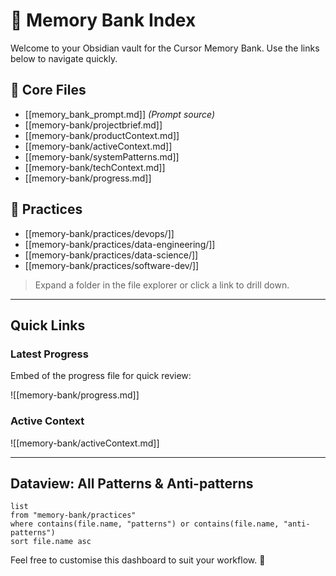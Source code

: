 # 🧭 Memory Bank Index

Welcome to your Obsidian vault for the Cursor Memory Bank. Use the links below to navigate quickly.

## 📌 Core Files
- [[memory_bank_prompt.md]] *(Prompt source)*
- [[memory-bank/projectbrief.md]]
- [[memory-bank/productContext.md]]
- [[memory-bank/activeContext.md]]
- [[memory-bank/systemPatterns.md]]
- [[memory-bank/techContext.md]]
- [[memory-bank/progress.md]]

## 🧩 Practices
- [[memory-bank/practices/devops/]]
- [[memory-bank/practices/data-engineering/]]
- [[memory-bank/practices/data-science/]]
- [[memory-bank/practices/software-dev/]]

> Expand a folder in the file explorer or click a link to drill down.

---

## Quick Links

### Latest Progress
Embed of the progress file for quick review:

![[memory-bank/progress.md]]

### Active Context
![[memory-bank/activeContext.md]]

---

## Dataview: All Patterns & Anti-patterns
```dataview
list
from "memory-bank/practices"
where contains(file.name, "patterns") or contains(file.name, "anti-patterns")
sort file.name asc
```

Feel free to customise this dashboard to suit your workflow. 🎉 